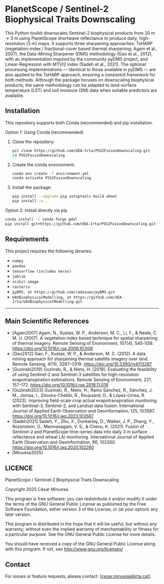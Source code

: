 # PlanetScope / Sentinel-2 Biophysical Traits Downscaling

This Python toolkit downscales Sentinel-2 biophysical products from 20 m → 3 m using PlanetScope shortwave reflectance to produce daily, high-resolution (3 m) maps. It supports three sharpening approaches: TsHARP (vegetation-index / fractional-cover based thermal sharpening; Agam et al., 2007), the Data-Mining Sharpener (DMS) methodology (Gao et al., 2012), with an implementation inspired by the community pyDMS project, and Linear-Regression with MTVI2 index (Sadeh et al., 2021). The optional processing implementations — identical to those available in pyDMS — are also applied to the TsHARP approach, ensuring a consistent framework for both methods. Although the package focuses on downscaling biophysical products, the same methodology can be adapted to land-surface temperature (LST) and soil moisture (SM) data when suitable predictors are available.

## Installation
This repository supports both Conda (recommended) and pip installation.

Option 1: Using Conda (recommended)
1. Clone the repository:
   ```bash
   git clone https://github.com/UEA-Irta/PSS2FusionDownscaling.git
   cd PSS2FusionDownscaling
   
2. Create the conda environment:
   ```bash
   conda env create -f environment.yml
   conda activate PSS2FusionDownscaling

3. Install the package:
   ```bash
   pip install --upgrade pip setuptools build wheel
   pip install -e .

Option 2: Install directly via pip
```bash
conda install -c conda-forge gdal
pip install git+https://github.com/UEA-Irta/PSS2FusionDownscaling.git
```

## Requirements

This project requires the following libraries:

- `numpy`
- `pandas`
- `tensorflow (includes keras)`
- `joblib`
- `scikit-image`
- `rasterio`
- `pyDMS, at https://github.com/radosuav/pyDMS.git`
- `UAVBiophysicalModelling, at https://github.com/UEA-Irta/UAVBiophysicalModelling.git`
---


## Main Scientific References

- [Agam2007] Agam, N., Kustas, W. P., Anderson, M. C., Li, F., & Neale, C. M. U. (2007). A vegetation index based technique for spatial sharpening of thermal imagery. Remote Sensing of Environment, 107(4), 545–558. https://doi.org/10.1016/j.rse.2006.10.006
- [Gao2012] Gao, F., Kustas, W. P., & Anderson, M. C. (2012). A data mining approach for sharpening thermal satellite imagery over land. Remote Sensing, 4(11), 3287–3319. https://doi.org/10.3390/rs4113287
- [Guzinski2019] Guzinski, R., & Nieto, H. (2019). Evaluating the feasibility of using Sentinel-2 and Sentinel-3 satellites for high-resolution evapotranspiration estimations. Remote Sensing of Environment, 221, 157–172. https://doi.org/10.1016/j.rse.2018.11.019
- [Guzinski2023] Guzinski, R., Nieto, H., Ramo Sánchez, R., Sánchez, J. M., Jomaa, I., Zitouna-Chebbi, R., Roupsard, O., & López-Urrea, R. (2023). Improving field-scale crop actual evapotranspiration monitoring with Sentinel-3, Sentinel-2, and Landsat data fusion. International Journal of Applied Earth Observation and Geoinformation, 125, 103587. https://doi.org/10.1016/j.jag.2023.103587
- [Sadeh2021] Sadeh, Y., Zhu, X., Dunkerley, D., Walker, J. P., Zhang, Y., Rozenstein, O., Manivasagam, V. S., & Chenu, K. (2021). Fusion of Sentinel-2 and PlanetScope time-series data into daily 3 m surface reflectance and wheat LAI monitoring. International Journal of Applied Earth Observation and Geoinformation, 96, 102260. https://doi.org/10.1016/j.jag.2020.102260
- [Minuesa2025] 


## LICENCE

PlanetScope / Sentinel-2 Biophysical Traits Downscaling

Copyright 2025 César Minuesa.

This program is free software: you can redistribute it and/or modify it under the terms of the GNU General Public License as published by the Free Software Foundation, either version 3 of the License, or (at your option) any later version.

This program is distributed in the hope that it will be useful, but without any warranty; without even the implied warranty of merchantability or fitness for a particular purpose. See the GNU General Public License for more details.

You should have received a copy of the GNU General Public License along with this program. If not, see http://www.gnu.org/licenses/


## Contact

For issues or feature requests, please contact: [cesar.minuesa@irta.cat].
